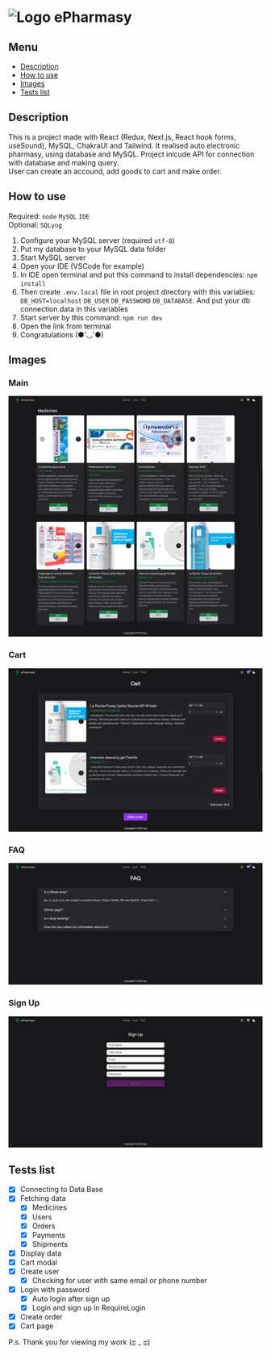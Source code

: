 # ![Logo](https://raw.githubusercontent.com/qcyGH/epharmasy/main/public/favicon.ico "Fortnite shop") ePharmasy

## Menu

- [Description](https://github.com/qcyGH/epharmasy#Description)
- [How to use](https://github.com/qcyGH/epharmasy#How-to-use)
- [Images](https://github.com/qcyGH/epharmasy#Images)
- [Tests list](https://github.com/qcyGH/epharmasy#Tests-list)


## Description

This is a project made with React (Redux, Next.js, React hook forms, useSound), MySQL, ChakraUI and Tailwind. It realised auto electronic pharmasy, using database and MySQL. Project inlcude API for connection with database and making query.  
User can create an accound, add goods to cart and make order. 

## How to use

Required: `node` `MySQL` `IDE`  
Optional: `SQLyog`

1. Configure your MySQL server (required `utf-8`)
2. Put my database to your MySQL data folder
3. Start MySQL server
4. Open your IDE (VSCode for example)
5. In IDE open terminal and put this command to install dependencies: `npm install`
6. Then create `.env.local` file in root project directory with this variables: `DB_HOST=localhost` `DB_USER` `DB_PASSWORD` `DB_DATABASE`. And put your db connection data in this variables
7. Start server by this command: `npm run dev`
8. Open the link from terminal
9. Congratulations (●'◡'●)

## Images

### Main
![Main](https://github.com/qcyGH/epharmasy/blob/main/.images/main.png?raw=true)

### Cart
![Cart](https://github.com/qcyGH/epharmasy/blob/main/.images/cart.png?raw=true)

### FAQ
![FAQ](https://github.com/qcyGH/epharmasy/blob/main/.images/faq.png?raw=true)

### Sign Up
![Sign Up](https://github.com/qcyGH/epharmasy/blob/main/.images/signup.png?raw=true)


## Tests list

- [X] Connecting to Data Base
- [X] Fetching data
  - [X] Medicines
  - [X] Users
  - [X] Orders
  - [X] Payments
  - [X] Shipments
- [X] Display data
- [X] Cart modal
- [X] Create user
  - [X] Checking for user with same email or phone number 
- [X] Login with password
  - [X] Auto login after sign up
  - [X] Login and sign up in RequireLogin
- [X] Create order
- [X] Cart page

P.s. Thank you for viewing my work (ಥ _ ಥ)
